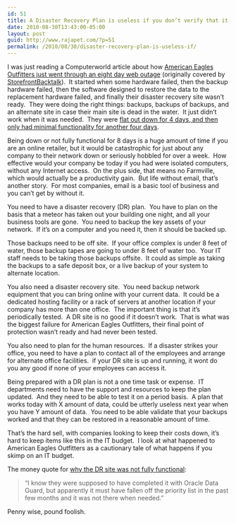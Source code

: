 ```yaml
---
id: 51
title: A Disaster Recovery Plan is useless if you don’t verify that it works.
date: 2010-08-30T13:43:00-05:00
layout: post
guid: http://www.rajapet.com/?p=51
permalink: /2010/08/30/disaster-recovery-plan-is-useless-if/
---
```

I was just reading a Computerworld article about how [American Eagles Outfitters just went through an eight day web outage](http://www.computerworld.com/s/article/9182159/American_Eagle_Outfitters_learns_a_painful_service_provider_lesson "American Eagle Outfitters learns a painful service provider lesson - Computerworld") (originally covered by [StorefrontBacktalk](http://www.storefrontbacktalk.com/securityfraud/oracle-backup-failure-major-factor-in-american-eagle-8-day-crash/)).  It started when some hardware failed, then the backup hardware failed, then the software designed to restore the data to the replacement hardware failed, and finally their disaster recovery site wasn’t ready.  They were doing the right things: backups, backups of backups, and an alternate site in case their main site is dead in the water.  It just didn’t work when it was needed.  They were [flat out down for 4 days, and then only had minimal functionality for another four days](http://storefrontbacktalk.com/e-commerce/down-for-8-days-american-eagles-site-disaster).

Being down or not fully functional for 8 days is a huge amount of time if you are an online retailer, but it would be catastrophic for just about any company to their network down or seriously hobbled for over a week.  How effective would your company be today if you had were isolated computers, without any Internet access.  On the plus side, that means no Farmville, which would actually be a productivity gain.  But life without email, that’s another story.  For most companies, email is a basic tool of business and you can’t get by without it.

You need to have a disaster recovery (DR) plan.  You have to plan on the basis that a meteor has taken out your building one night, and all your business tools are gone.  You need to backup the key assets of your network.  If it’s on a computer and you need it, then it should be backed up.

Those backups need to be off site.  If your office complex is under 8 feet of water, those backup tapes are going to under 8 feet of water too.  Your IT staff needs to be taking those backups offsite.  It could as simple as taking the backups to a safe deposit box, or a live backup of your system to alternate location.

You also need a disaster recovery site.  You need backup network equipment that you can bring online with your current data.  It could be a dedicated hosting facility or a rack of servers at another location if your company has more than one office.  The important thing is that it’s periodically tested.  A DR site is no good if it doesn’t work.  That is what was the biggest failure for American Eagles Outfitters, their final point of protection wasn’t ready and had never been tested.

You also need to plan for the human resources.  If a disaster strikes your office, you need to have a plan to contact all of the employees and arrange for alternate office facilities.  if your DR site is up and running, it wont do you any good if none of your employees can access it.

Being prepared with a DR plan is not a one time task or expense.  IT departments need to have the support and resources to keep the plan updated.  And they need to be able to test it on a period basis.  A plan that works today with X amount of data, could be utterly useless next year when you have Y amount of data.  You need to be able validate that your backups worked and that they can be restored in a reasonable amount of time.

That’s the hard sell, with companies looking to keep their costs down, it’s hard to keep items like this in the IT budget.  I look at what happened to American Eagles Outfitters as a cautionary tale of what happens if you skimp on an IT budget.  

The money quote for [why the DR site was not fully functional](http://www.storefrontbacktalk.com/securityfraud/oracle-backup-failure-major-factor-in-american-eagle-8-day-crash/):

> “I know they were supposed to have completed it with Oracle Data Guard, but apparently it must have fallen off the priority list in the past few months and it was not there when needed.”

Penny wise, pound foolish.
